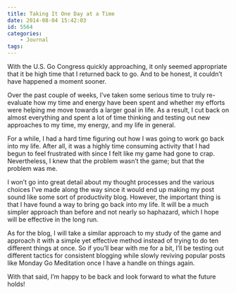 ```yaml
---
title: Taking It One Day at a Time
date: 2014-08-04 15:42:03
id: 5564
categories:
	- Journal
tags:
---
```


With the U.S. Go Congress quickly approaching, it only seemed appropriate that it be high time that I returned back to go. And to be honest, it couldn’t have happened a moment sooner.

Over the past couple of weeks, I’ve taken some serious time to truly re-evaluate how my time and energy have been spent and whether my efforts were helping me move towards a larger goal in life. As a result, I cut back on almost everything and spent a lot of time thinking and testing out new approaches to my time, my energy, and my life in general.

For a while, I had a hard time figuring out how I was going to work go back into my life. After all, it was a highly time consuming activity that I had begun to feel frustrated with since I felt like my game had gone to crap. Nevertheless, I knew that the problem wasn’t the game; but that the problem was me.

I won’t go into great detail about my thought processes and the various choices I’ve made along the way since it would end up making my post sound like some sort of productivity blog. However, the important thing is that I have found a way to bring go back into my life. It will be a much simpler approach than before and not nearly so haphazard, which I hope will be effective in the long run.

As for the blog, I will take a similar approach to my study of the game and approach it with a simple yet effective method instead of trying to do ten different things at once. So if you’ll bear with me for a bit, I’ll be testing out different tactics for consistent blogging while slowly reviving popular posts like Monday Go Meditation once I have a handle on things again.

With that said, I’m happy to be back and look forward to what the future holds!